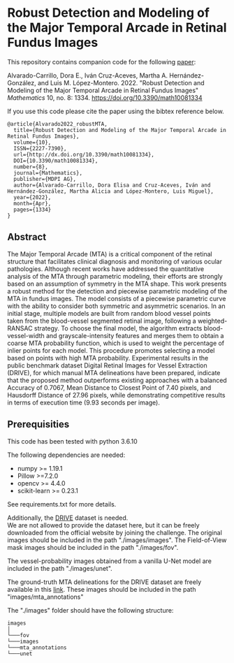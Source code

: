 # Robust Detection and Modeling of the Major Temporal Arcade in Retinal Fundus Images

This repository contains companion code for the following [paper](https://doi.org/10.3390/math10081334):

Alvarado-Carrillo, Dora E., Iván Cruz-Aceves, Martha A. Hernández-González, and Luis M. López-Montero. 2022. "Robust Detection and Modeling of the Major Temporal Arcade in Retinal Fundus Images" *Mathematics* 10, no. 8: 1334. https://doi.org/10.3390/math10081334 

If you use this code please cite the paper using the bibtex reference below.

```
@article{Alvarado2022_robustMTA, 
  title={Robust Detection and Modeling of the Major Temporal Arcade in Retinal Fundus Images},
  volume={10}, 
  ISSN={2227-7390}, 
  url={http://dx.doi.org/10.3390/math10081334}, 
  DOI={10.3390/math10081334}, 
  number={8}, 
  journal={Mathematics}, 
  publisher={MDPI AG}, 
  author={Alvarado-Carrillo, Dora Elisa and Cruz-Aceves, Iván and Hernández-González, Martha Alicia and López-Montero, Luis Miguel}, 
  year={2022}, 
  month={Apr}, 
  pages={1334} 
}
```

<!--[](figures/graphical_abstract.png)-->

## Abstract

The Major Temporal Arcade (MTA) is a critical component of the retinal structure that facilitates clinical diagnosis and monitoring of various ocular pathologies.
Although recent works have addressed the quantitative analysis of the MTA through parametric modeling, their efforts are strongly based on an assumption of symmetry in the MTA shape.
This work presents a robust method for the detection and piecewise parametric modeling of the MTA in fundus images. 
The model consists of a piecewise parametric curve with the ability to consider both symmetric and asymmetric scenarios. In an initial stage, multiple models are built from random blood vessel points taken from the blood-vessel segmented retinal image, following a weighted-RANSAC strategy. 
To choose the final model, the algorithm extracts blood-vessel-width and grayscale-intensity features and merges them to obtain a coarse MTA probability function, which is used to weight the percentage of inlier points for each model. This procedure promotes selecting a model based on points with high MTA probability. 
Experimental results in the public benchmark dataset Digital Retinal Images for Vessel Extraction (DRIVE), for which manual MTA delineations have been prepared, indicate that the proposed method outperforms existing approaches with a balanced Accuracy of 0.7067, Mean Distance to Closest Point of 7.40 pixels, and Hausdorff Distance of 27.96 pixels, while demonstrating competitive results in terms of execution time (9.93 seconds per image).

## Prerequisities

This code has been tested with python 3.6.10

The following dependencies are needed:

- numpy >= 1.19.1
- Pillow >=7.2.0
- opencv >= 4.4.0
- scikit-learn >= 0.23.1

See requirements.txt for more details.

Additionally, the [DRIVE](https://drive.grand-challenge.org/) dataset is needed.  
We are not allowed to provide the dataset here, but it can be freely downloaded from the official website by joining the challenge. 
The original images should be included in the path "./images/images".
The Field-of-View mask images should be included in the path "./images/fov".

The vessel-probability images obtained from a vanilla U-Net model are included in the path "./images/unet".

The ground-truth MTA delineations for the DRIVE dataset are freely available in this 
[link](http://personal.cimat.mx:8181/~ivan.cruz/Journals/MTA_drive_files/MTA_images.zip).
These images should be included in the path "images/mta_annotations"  

The "./images" folder should have the following structure:

```
images
│
└───fov
└───images
└───mta_annotations
└───unet
```

